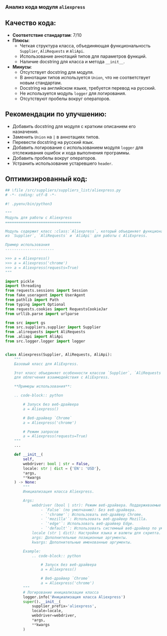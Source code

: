 ### Анализ кода модуля `aliexpress`

## Качество кода:

- **Соответствие стандартам**: 7/10
- **Плюсы**:
  - Четкая структура класса, объединяющая функциональность `Supplier`, `AliRequests` и `AliApi`.
  - Использование аннотаций типов для параметров функций.
  - Наличие docstring для класса и метода `__init__`.
- **Минусы**:
  - Отсутствует docstring для модуля.
  - В аннотации типов используется `Union`, что не соответствует новым стандартам.
  - Docstring на английском языке, требуется перевод на русский.
  - Не используется модуль `logger` для логирования.
  - Отсутствуют пробелы вокруг операторов.

## Рекомендации по улучшению:

- Добавить docstring для модуля с кратким описанием его назначения.
- Заменить `Union` на `|` в аннотациях типов.
- Перевести docstring на русский язык.
- Добавить логирование с использованием модуля `logger` для отслеживания ошибок и хода выполнения программы.
- Добавить пробелы вокруг операторов.
- Устранить использование устаревшего `header`.

## Оптимизированный код:

```python
## \file /src/suppliers/suppliers_list/aliexpress.py
# -*- coding: utf-8 -*-

#! .pyenv/bin/python3

"""
Модуль для работы с Aliexpress
==================================

Модуль содержит класс :class:`Aliexpress`, который объединяет функциональность
из `Supplier`, `AliRequests` и `AliApi` для работы с AliExpress.

Пример использования
----------------------

>>> a = Aliexpress()
>>> a = Aliexpress('chrome')
>>> a = Aliexpress(requests=True)
"""

import pickle
import threading
from requests.sessions import Session
from fake_useragent import UserAgent
from pathlib import Path
from typing import Optional
from requests.cookies import RequestsCookieJar
from urllib.parse import urlparse

from src import gs
from src.suppliers.supplier import Supplier
from .alirequests import AliRequests
from .aliapi import AliApi
from src.logger.logger import logger


class Aliexpress(Supplier, AliRequests, AliApi):
    """
    Базовый класс для AliExpress.

    Этот класс объединяет особенности классов `Supplier`, `AliRequests` и `AliApi`
    для облегчения взаимодействия с AliExpress.

    **Примеры использования**:

    .. code-block:: python

        # Запуск без веб-драйвера
        a = Aliexpress()

        # Веб-драйвер `Chrome`
        a = Aliexpress('chrome')

        # Режим запросов
        a = Aliexpress(requests=True)
    """
    ...

    def __init__(
        self,
        webdriver: bool | str = False,
        locale: str | dict = {'EN': 'USD'},
        *args,
        **kwargs
    ) -> None:
        """
        Инициализация класса Aliexpress.

        Args:
            webdriver (bool | str): Режим веб-драйвера. Поддерживаемые значения:
                - `False` (по умолчанию): Без веб-драйвера.
                - `'chrome'`: Использовать веб-драйвер Chrome.
                - `'mozilla'`: Использовать веб-драйвер Mozilla.
                - `'edge'`: Использовать веб-драйвер Edge.
                - `'default'`: Использовать системный веб-драйвер по умолчанию.
            locale (str | dict): Настройки языка и валюты для скрипта.
            args: Дополнительные позиционные аргументы.
            kwargs: Дополнительные именованные аргументы.

        Example:
            .. code-block:: python

                # Запуск без веб-драйвера
                a = Aliexpress()

                # Веб-драйвер `Chrome`
                a = Aliexpress('chrome')
        """
        # Логирование инициализации класса
        logger.info('Инициализация класса Aliexpress')
        super().__init__(
            supplier_prefix='aliexpress',
            locale=locale,
            webdriver=webdriver,
            *args,
            **kwargs
        )
```